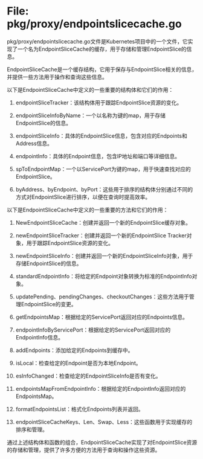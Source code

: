 # File: pkg/proxy/endpointslicecache.go

pkg/proxy/endpointslicecache.go文件是Kubernetes项目中的一个文件，它实现了一个名为EndpointSliceCache的缓存，用于存储和管理EndpointSlice的信息。

EndpointSliceCache是一个缓存结构，它用于保存与EndpointSlice相关的信息，并提供一些方法用于操作和查询这些信息。

以下是EndpointSliceCache中定义的一些重要的结构体和它们的作用：

1. endpointSliceTracker：该结构体用于跟踪EndpointSlice资源的变化。

2. endpointSliceInfoByName：一个以名称为键的map，用于存储EndpointSlice的信息。

3. endpointSliceInfo：具体的EndpointSlice信息，包含对应的Endpoints和Address信息。

4. endpointInfo：具体的Endpoint信息，包含IP地址和端口等详细信息。

5. spToEndpointMap：一个以ServicePort为键的map，用于快速查找对应的EndpointSlice。

6. byAddress、byEndpoint、byPort：这些用于排序的结构体分别通过不同的方式对EndpointSlice进行排序，以便在查询时提高效率。

以下是EndpointSliceCache中定义的一些重要的方法和它们的作用：

1. NewEndpointSliceCache：创建并返回一个新的EndpointSlice缓存对象。

2. newEndpointSliceTracker：创建并返回一个新的EndpointSlice Tracker对象，用于跟踪EndpointSlice资源的变化。

3. newEndpointSliceInfo：创建并返回一个新的EndpointSliceInfo对象，用于存储EndpointSlice的信息。

4. standardEndpointInfo：将给定的Endpoint对象转换为标准的EndpointInfo对象。

5. updatePending、pendingChanges、checkoutChanges：这些方法用于管理EndpointSlice的变更。

6. getEndpointsMap：根据给定的ServicePort返回对应的Endpoints信息。

7. endpointInfoByServicePort：根据给定的ServicePort返回对应的EndpointInfo信息。

8. addEndpoints：添加给定的Endpoints到缓存中。

9. isLocal：检查给定的Endpoint是否为本地Endpoint。

10. esInfoChanged：检查给定的EndpointSliceInfo是否有变化。

11. endpointsMapFromEndpointInfo：根据给定的EndpointInfo返回对应的EndpointsMap。

12. formatEndpointsList：格式化Endpoints列表并返回。

13. endpointSliceCacheKeys、Len、Swap、Less：这些函数用于实现缓存的排序和管理。

通过上述结构体和函数的组合，EndpointSliceCache实现了对EndpointSlice资源的存储和管理，提供了许多方便的方法用于查询和操作这些资源。

